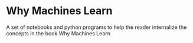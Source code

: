 # Why Machines Learn
A set of notebooks and python programs to help the reader internalize the concepts in the book Why Machines Learn
